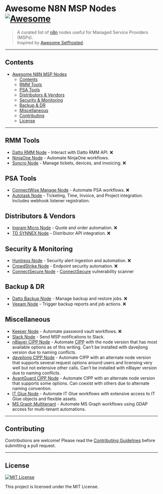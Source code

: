 # Awesome N8N MSP Nodes [![Awesome](https://awesome.re/badge.svg)](https://awesome.re)

> A curated list of [n8n](https://n8n.io) nodes useful for Managed Service Providers (MSPs).  
> Inspired by [Awesome Selfhosted](https://github.com/awesome-selfhosted/awesome-selfhosted).

---

## Contents

- [Awesome N8N MSP Nodes ](#awesome-n8n-msp-nodes-)
	- [Contents](#contents)
	- [RMM Tools](#rmm-tools)
	- [PSA Tools](#psa-tools)
	- [Distributors \& Vendors](#distributors--vendors)
	- [Security \& Monitoring](#security--monitoring)
	- [Backup \& DR](#backup--dr)
	- [Miscellaneous](#miscellaneous)
	- [Contributing](#contributing)
	- [License](#license)

---

## RMM Tools
- [Datto RMM Node](https://github.com/example/n8n-datto-rmm) - Interact with Datto RMM API. ❌
- [NinjaOne Node](https://www.npmjs.com/package/@avantguardllc/n8n-nodes-ninjaone) - Automate NinjaOne workflows.
- [Syncro Node](https://github.com/example/n8n-syncro) - Manage tickets, devices, and invoicing. ❌

## PSA Tools
- [ConnectWise Manage Node](https://github.com/example/n8n-connectwise-manage) - Automate PSA workflows. ❌
- [Autotask Node](https://github.com/msoukhomlinov/n8n-nodes-autotask) - Ticketing, Time, Invoice, and Project integration. Includes webhook listener registration.

## Distributors & Vendors
- [Ingram Micro Node](https://github.com/example/n8n-ingram) - Quote and order automation. ❌
- [TD SYNNEX Node](https://github.com/example/n8n-tdsynnex) - Distributor API integration. ❌

## Security & Monitoring
- [Huntress Node](https://github.com/example/n8n-huntress) - Security alert ingestion and automation. ❌
- [CrowdStrike Node](https://github.com/example/n8n-crowdstrike) - Endpoint security automation. ❌
- [ConnectSecure Node](https://www.npmjs.com/package/@avantguardllc/n8n-nodes-connectsecure) - [ConnectSecure](https://connectsecure.com/) vulnerability scanner

## Backup & DR
- [Datto Backup Node](https://github.com/example/n8n-datto-backup) - Manage backup and restore jobs. ❌
- [Veeam Node](https://github.com/example/n8n-veeam) - Trigger backup reports and job actions. ❌

## Miscellaneous
- [Keeper Node](https://github.com/example/n8n-keeper) - Automate password vault workflows. ❌
- [Slack Node](https://github.com/n8n-io/n8n/tree/master/packages/nodes-base/nodes/Slack) - Send MSP notifications to Slack.
- [n8layer CIPP Node](https://www.npmjs.com/package/@n8layer/n8n-nodes-cipp) - Automate [CIPP](https://cipp.app) with the node version that has most available options as of this writing. Can't be installed with davejlong version due to naming conflicts.
- [davejlong CIPP Node](https://github.com/davejlong/n8n-nodes-cipp) - Automate CIPP with an alternate node version that supports several request options around users and licensing very well but not extensive other calls. Can't be installed with n8layer version due to naming conflicts.
- [AvantGuard CIPP Node](https://www.npmjs.com/package/@avantguardllc/n8n-nodes-cipp) - Automate CIPP with an alternate node version that supports some options. Can coexist with others due to alternate naming convention.
- [IT Glue Node](https://www.npmjs.com/package/n8n-nodes-itglue) - Automate IT Glue workflows with extensive access to IT Glue objects and flexible assets.
- [MS Graph Multitenant](https://www.npmjs.com/package/n8n-nodes-msgraph-multitenant) - Automate MS Graph workflows using GDAP access for multi-tenant automations.


---

## Contributing

Contributions are welcome! Please read the [Contributing Guidelines](CONTRIBUTING.md) before submitting a pull request.

---

## License

[![MIT License](https://img.shields.io/badge/license-MIT-blue.svg)](LICENSE)

This project is licensed under the MIT License.
